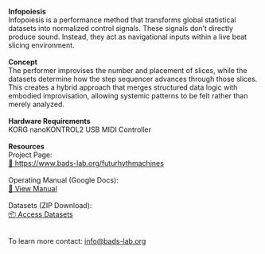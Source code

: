 <b>Infopoiesis</b>
<br>
Infopoiesis is a performance method that transforms global statistical datasets into normalized control signals.
These signals don’t directly produce sound. Instead, they act as navigational inputs within a live beat slicing environment.
<br><br>
<b>Concept</b>
<br>
The performer improvises the number and placement of slices, while the datasets determine how the step sequencer advances through those slices.
This creates a hybrid approach that merges structured data logic with embodied improvisation, allowing systemic patterns to be felt rather than merely analyzed.
<br><br>
<b>Hardware Requirements</b>
<br>
KORG nanoKONTROL2 USB MIDI Controller
<br><br>
<b>Resources</b>
<br>
Project Page:<br>
[🔗 https://www.bads-lab.org/futurhythmachines
](https://www.bads-lab.org/futurhythmachines
)<br><br>
Operating Manual (Google Docs):<br>
[📘 View Manual
]([https://drive.google.com/file/d/1-78BqdH7NDD_A1XBYVdwgC4svntEMYns/view?usp=sharing](https://docs.google.com/document/d/1O5DnZDNTZPGOdBN0rHf4UbPBdVd-vhwuQEXrHC7J6io/edit?usp=sharing)
)<br><br>
Datasets (ZIP Download):<br>
[📦 Access Datasets
](https://drive.google.com/file/d/1-78BqdH7NDD_A1XBYVdwgC4svntEMYns/view?usp=sharing
)<br><br>

To learn more contact: info@bads-lab.org

